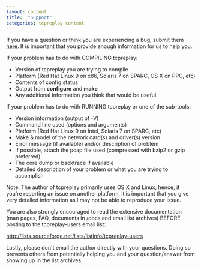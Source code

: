 ```yaml
---
layout: content
title:  "Support"
categories: tcpreplay content
---
```


If you have a question or think you are experiencing a bug, 
submit them [here](https://github.com/appneta/tcpreplay/issues). It is important
that you provide enough information for us to help you.

If your problem has to do with COMPILING tcpreplay:
* Version of tcpreplay you are trying to compile
* Platform (Red Hat Linux 9 on x86, Solaris 7 on SPARC, OS X on PPC, etc)
* Contents of config.status
* Output from **configure** and **make**
* Any additional information you think that would be useful.

If your problem has to do with RUNNING tcpreplay or one of the sub-tools:
* Version information (output of -V)
* Command line used (options and arguments)
* Platform (Red Hat Linux 9 on Intel, Solaris 7 on SPARC, etc)
* Make & model of the network card(s) and driver(s) version
* Error message (if available) and/or description of problem
* If possible, attach the pcap file used (compressed with bzip2 or gzip preferred)
* The core dump or backtrace if available
* Detailed description of your problem or what you are trying to accomplish

Note: The author of tcpreplay primarily uses OS X and Linux; hence, if you're reporting
an issue on another platform, it is important that you give very detailed
information as I may not be able to reproduce your issue.

You are also strongly encouraged to read the extensive documentation (man
pages, FAQ, documents in /docs and email list archives) BEFORE posting to the
tcpreplay-users email list:

http://lists.sourceforge.net/lists/listinfo/tcpreplay-users

Lastly, please don't email the author directly with your questions.  Doing so
prevents others from potentially helping you and your question/answer from
showing up in the list archives.
